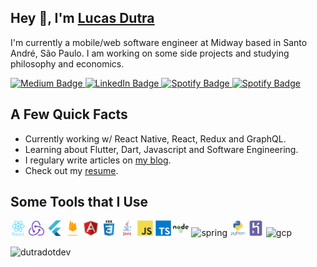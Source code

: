 <h2>Hey 👋, I'm <a href="https://dutra.dev/">Lucas Dutra</a></h2>
<p>I'm currently a mobile/web software engineer at Midway based in Santo André, São Paulo. I am working on some side projects and studying philosophy and economics.</p>
<p>
    <a href="https://medium.com/@dutradotdev">
        <img src="https://img.shields.io/badge/-@dutradotdev-14c767?style=flat-square&amp;labelColor=14c767&amp;logo=Medium&amp;link=https://medium.com/@dutradotdev" alt="Medium Badge">
    </a>
    <a href="https://www.linkedin.com/in/lucasdutra01/">
        <img src="https://img.shields.io/badge/-@lucasdutra01-0077B5?style=flat-square&amp;labelColor=0077B5&amp;logo=LinkedIn&amp;link=https://www.linkedin.com/in/lucasdutra01/" alt="LinkedIn Badge">
    </a>
    <a href="https://open.spotify.com/user/12148086025?si=cWkq24h1SWiHvDbCteA-uw">
        <img src="https://img.shields.io/badge/-@dutradotdev-1ED760?style=flat-square&amp;labelColor=fff&amp;logo=Spotify&amp;link=https://open.spotify.com/user/12148086025?si=cWkq24h1SWiHvDbCteA-uw" alt="Spotify Badge">
    </a>
    <a href="https://twitter.com/dutradotdev">
        <img src="https://img.shields.io/badge/-@dutradotdev-1DA1F2?style=flat-square&amp;labelColor=fff&amp;logo=Twitter&amp;link=https://twitter.com/dutradotdev" alt="Spotify Badge">
    </a>
</p>

<h2>A Few Quick Facts</h2>
<ul>
    <li>Currently working w/ React Native, React, Redux and GraphQL.</li>
    <li>Learning about Flutter, Dart, Javascript and Software Engineering.</li>
    <li>I regulary write articles on <a href="https://dutra.dev">my blog</a>.</li>
    <li>Check out my <a href="https://docs.google.com/presentation/d/1dps0p7U0XoWZINuoluEQO-QG2-BiNTNFCoClgFBS9tc/edit?usp=sharing">resume</a>.</li>
</ul>
<h2>Some Tools that I Use</h2>
<p align="left">
<img src="https://raw.githubusercontent.com/devicons/devicon/master/icons/react/react-original-wordmark.svg" alt="react" width="25" height="25" />
<img src="https://raw.githubusercontent.com/devicons/devicon/master/icons/redux/redux-original.svg" alt="react" width="25" height="25" />

<img src="https://raw.githubusercontent.com/devicons/devicon/master/icons/flutter/flutter-original.svg" alt="react" width="25" height="25" />

<img src="https://raw.githubusercontent.com/devicons/devicon/master/icons/firebase/firebase-plain-wordmark.svg" alt="react" width="25" height="25" />

<img src="https://raw.githubusercontent.com/devicons/devicon/master/icons/angularjs/angularjs-original.svg" alt="angular-js" width="25" height="25" />

<img src="https://raw.githubusercontent.com/devicons/devicon/master/icons/css3/css3-original-wordmark.svg" alt="css3" width="25" height="25" />

<img src="https://raw.githubusercontent.com/devicons/devicon/master/icons/java/java-original-wordmark.svg" alt="java" width="25" height="25" />

<img src="https://raw.githubusercontent.com/devicons/devicon/master/icons/javascript/javascript-original.svg" alt="javascript" width="25" height="25" />

<img src="https://raw.githubusercontent.com/devicons/devicon/master/icons/typescript/typescript-original.svg" alt="typescript" width="25" height="25" />


<img src="https://raw.githubusercontent.com/devicons/devicon/master/icons/nodejs/nodejs-original-wordmark.svg" alt="nodejs" width="25" height="25" />

<img src="https://www.vectorlogo.zone/logos/springio/springio-icon.svg" alt="spring" width="25" height="25" />

<img src="https://raw.githubusercontent.com/devicons/devicon/master/icons/python/python-original-wordmark.svg" alt="python" width="25" height="25" />

<img src="https://raw.githubusercontent.com/devicons/devicon/master/icons/heroku/heroku-plain.svg" alt="heroku" width="25" height="25" />

<img src="https://www.vectorlogo.zone/logos/google_cloud/google_cloud-icon.svg" alt="gcp" width="25" height="25" />

</p>
<img src="https://github-readme-stats.vercel.app/api?username=dutradotdev&show_icons=true&count_private=true" alt="dutradotdev" />
